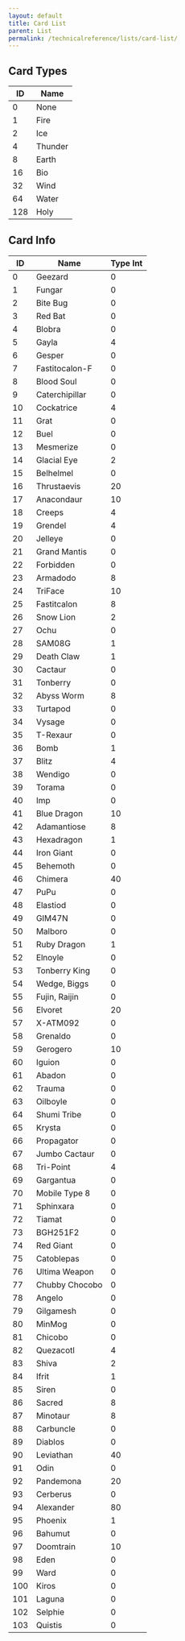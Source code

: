 ```yaml
---
layout: default
title: Card List
parent: List
permalink: /technicalreference/lists/card-list/
---
```


## Card Types

| ID   | Name    |
|------|---------|
| 0    | None    |
| 1    | Fire    |
| 2    | Ice     |
| 4    | Thunder |
| 8    | Earth   |
| 16   | Bio     |
| 32   | Wind    |
| 64   | Water   |
| 128  | Holy    |

## Card Info

| ID   | Name           | Type Int |
|------|----------------|----------|
| 0    | Geezard        | 0        |
| 1    | Fungar         | 0        |
| 2    | Bite Bug       | 0        |
| 3    | Red Bat        | 0        |
| 4    | Blobra         | 0        |
| 5    | Gayla          | 4        |
| 6    | Gesper         | 0        |
| 7    | Fastitocalon-F | 0        |
| 8    | Blood Soul     | 0        |
| 9    | Caterchipillar | 0        |
| 10   | Cockatrice     | 4        |
| 11   | Grat           | 0        |
| 12   | Buel           | 0        |
| 13   | Mesmerize      | 0        |
| 14   | Glacial Eye    | 2        |
| 15   | Belhelmel      | 0        |
| 16   | Thrustaevis    | 20       |
| 17   | Anacondaur     | 10       |
| 18   | Creeps         | 4        |
| 19   | Grendel        | 4        |
| 20   | Jelleye        | 0        |
| 21   | Grand Mantis   | 0        |
| 22   | Forbidden      | 0        |
| 23   | Armadodo       | 8        |
| 24   | TriFace        | 10       |
| 25   | Fastitcalon    | 8        |
| 26   | Snow Lion      | 2        |
| 27   | Ochu           | 0        |
| 28   | SAM08G         | 1        |
| 29   | Death Claw     | 1        |
| 30   | Cactaur        | 0        |
| 31   | Tonberry       | 0        |
| 32   | Abyss Worm     | 8        |
| 33   | Turtapod       | 0        |
| 34   | Vysage         | 0        |
| 35   | T-Rexaur       | 0        |
| 36   | Bomb           | 1        |
| 37   | Blitz          | 4        |
| 38   | Wendigo        | 0        |
| 39   | Torama         | 0        |
| 40   | Imp            | 0        |
| 41   | Blue Dragon    | 10       |
| 42   | Adamantiose    | 8        |
| 43   | Hexadragon     | 1        |
| 44   | Iron Giant     | 0        |
| 45   | Behemoth       | 0        |
| 46   | Chimera        | 40       |
| 47   | PuPu           | 0        |
| 48   | Elastiod       | 0        |
| 49   | GIM47N         | 0        |
| 50   | Malboro        | 0        |
| 51   | Ruby Dragon    | 1        |
| 52   | Elnoyle        | 0        |
| 53   | Tonberry King  | 0        |
| 54   | Wedge, Biggs   | 0        |
| 55   | Fujin, Raijin  | 0        |
| 56   | Elvoret        | 20       |
| 57   | X-ATM092       | 0        |
| 58   | Grenaldo       | 0        |
| 59   | Gerogero       | 10       |
| 60   | Iguion         | 0        |
| 61   | Abadon         | 0        |
| 62   | Trauma         | 0        |
| 63   | Oilboyle       | 0        |
| 64   | Shumi Tribe    | 0        |
| 65   | Krysta         | 0        |
| 66   | Propagator     | 0        |
| 67   | Jumbo Cactaur  | 0        |
| 68   | Tri-Point      | 4        |
| 69   | Gargantua      | 0        |
| 70   | Mobile Type 8  | 0        |
| 71   | Sphinxara      | 0        |
| 72   | Tiamat         | 0        |
| 73   | BGH251F2       | 0        |
| 74   | Red Giant      | 0        |
| 75   | Catoblepas     | 0        |
| 76   | Ultima Weapon  | 0        |
| 77   | Chubby Chocobo | 0        |
| 78   | Angelo         | 0        |
| 79   | Gilgamesh      | 0        |
| 80   | MinMog         | 0        |
| 81   | Chicobo        | 0        |
| 82   | Quezacotl      | 4        |
| 83   | Shiva          | 2        |
| 84   | Ifrit          | 1        |
| 85   | Siren          | 0        |
| 86   | Sacred         | 8        |
| 87   | Minotaur       | 8        |
| 88   | Carbuncle      | 0        |
| 89   | Diablos        | 0        |
| 90   | Leviathan      | 40       |
| 91   | Odin           | 0        |
| 92   | Pandemona      | 20       |
| 93   | Cerberus       | 0        |
| 94   | Alexander      | 80       |
| 95   | Phoenix        | 1        |
| 96   | Bahumut        | 0        |
| 97   | Doomtrain      | 10       |
| 98   | Eden           | 0        |
| 99   | Ward           | 0        |
| 100  | Kiros          | 0        |
| 101  | Laguna         | 0        |
| 102  | Selphie        | 0        |
| 103  | Quistis        | 0        |
